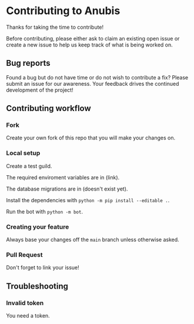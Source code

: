 # Contributing to Anubis

Thanks for taking the time to contribute!

Before contributing, please either ask to claim an existing open issue or create
a new issue to help us keep track of what is being worked on.

## Bug reports

Found a bug but do not have time or do not wish to contribute a fix? Please
submit an issue for our awareness. Your feedback drives the continued
development of the project!

## Contributing workflow

### Fork

Create your own fork of this repo that you will make your changes on.

### Local setup

Create a test guild. 

The required enviroment variables are in (link).

The database migrations are in (doesn't exist yet).

Install the dependencies with `python -m pip install --editable .`.

Run the bot with `python -m bot`.

### Creating your feature

Always base your changes off the `main` branch unless otherwise asked.

### Pull Request

Don't forget to link your issue!

## Troubleshooting

### Invalid token

You need a token.
